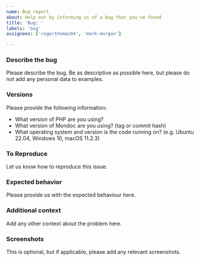 ```yaml
---
name: Bug report
about: Help out by informing us of a bug that you've found
title: 'Bug: '
labels: 'bug'
assignees: ['rogerthomas84', 'mark-morgan']

---
```


### Describe the bug

Please describe the bug. Be as descriptive as possible here, but please do not add any personal data to examples.

### Versions

Please provide the following information:

  * What version of PHP are you using?
  * What version of Mondoc are you using? (tag or commit hash)
  * What operating system and version is the code running on? (e.g. Ubuntu 22.04, Windows 10, macOS 11.2.3)

### To Reproduce

Let us know how to reproduce this issue.

### Expected behavior

Please provide us with the expected behaviour here.

### Additional context

Add any other context about the problem here.

### Screenshots

This is optional, but if applicable, please add any relevant screenshots.
